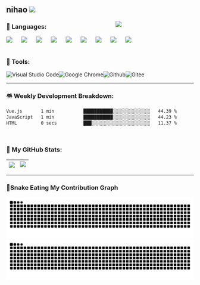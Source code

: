## nihao <img src="https://media.giphy.com/media/WUlplcMpOCEmTGBtBW/giphy.gif" width="70" />

<img align="right" src='https://media.giphy.com/media/Dk57URqjqjHjNGHeMV/giphy.gif' width="210" />

### 🔖 Languages:

<img align="left" src="https://cdn.jsdelivr.net/gh/devicons/devicon/icons/html5/html5-original.svg" width='40' />
<img align="left" src="https://cdn.jsdelivr.net/gh/devicons/devicon/icons/css3/css3-original.svg" width='40' />
<img align="left" src="https://cdn.jsdelivr.net/gh/devicons/devicon/icons/javascript/javascript-original.svg" width='40' />
<img align="left" src="https://cdn.jsdelivr.net/gh/devicons/devicon/icons/jquery/jquery-original.svg" width='40' />
<img align="left" src="https://cdn.jsdelivr.net/gh/devicons/devicon/icons/git/git-original.svg" width='40' />
<img align="left" src="https://cdn.jsdelivr.net/gh/devicons/devicon/icons/nodejs/nodejs-original.svg" width='40' />
<img align="left" src="https://cdn.jsdelivr.net/gh/devicons/devicon/icons/vuejs/vuejs-original.svg" width='40' />
<img align="left" src="https://cdn.jsdelivr.net/gh/devicons/devicon/icons/react/react-original.svg" width='40' />
<img align="left" src="https://cdn.jsdelivr.net/gh/devicons/devicon/icons/typescript/typescript-original.svg" width='40' />

<br>
<br>

### 🔮 Tools:

<img align="left" alt="Visual Studio Code" src="https://img.shields.io/badge/Visual Studio Code-007ACC?&style=flat&logo=Visual Studio Code&logoColor=white" height='25'/>
<img align="left" alt="Google Chrome" src="https://img.shields.io/badge/Google Chrome-4285F4?&style=flat&logo=Google Chrome&logoColor=white" height='25'/>
<img align="left" alt="Github" src="https://img.shields.io/badge/GitHub-181717?&style=flat&logo=Github&logoColor=white" height='25'/>
<img align="left" alt="Gitee" src="https://img.shields.io/badge/Gitee-C71D23?&style=flat&logo=Gitee&logoColor=white" height='25'/>

<br>

---

### 🪅 Weekly Development Breakdown:

<!--START_SECTION:waka-->

```text
Vue.js       1 min           ███████████░░░░░░░░░░░░░░   44.39 %
JavaScript   1 min           ███████████░░░░░░░░░░░░░░   44.23 %
HTML         0 secs          ███░░░░░░░░░░░░░░░░░░░░░░   11.37 %
```

<!--END_SECTION:waka-->

<br>

### 🌟 My GitHub Stats:

| <a href="https://github.com/anuraghazra/github-readme-stats" target="_blank"><img align="left" src="https://github-readme-stats.vercel.app/api?username=Turing-bot&show_icons=true&include_all_commits=true&theme=buefy&locale=en&hide_border=true" /></a> | <a href="https://github.com/anuraghazra/github-readme-stats" target="_blank"><img  src="https://github-readme-stats.vercel.app/api/top-langs/?username=Turing-bot&theme=buefy&locale=en&layout=compact&hide_border=true&langs_count=8" /></a> |
|---|---|

---

### 🐍Snake Eating My Contribution Graph

![github contribution grid snake animation](https://raw.githubusercontent.com/Turing-bot/Turing-bot/output/github-contribution-grid-snake-dark.svg#gh-dark-mode-only)![github contribution grid snake animation](https://raw.githubusercontent.com/Turing-bot/Turing-bot/output/github-contribution-grid-snake.svg#gh-light-mode-only)

<br>

<!-- <details> 
  <summary>👋</summary>
  👻
</details> -->
